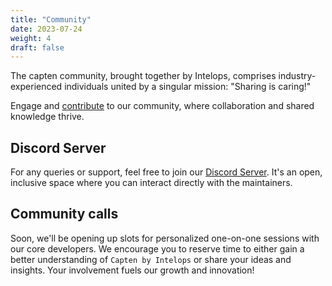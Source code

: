 ```yaml
---
title: "Community"
date: 2023-07-24
weight: 4
draft: false
---
```



The capten community, brought together by Intelops, comprises industry-experienced individuals united by a singular mission: "Sharing is caring!"

Engage and [contribute](../6-contribution/_index.en.md) to our community, where collaboration and shared knowledge thrive.

## Discord Server

For any queries or support, feel free to join our [Discord Server](https://intelops.ai/). It's an open, inclusive space where you can interact directly with the maintainers.

## Community calls

Soon, we'll be opening up slots for personalized one-on-one sessions with our core developers. We encourage you to reserve time to either gain a better understanding of `Capten by Intelops` or share your ideas and insights. Your involvement fuels our growth and innovation!
